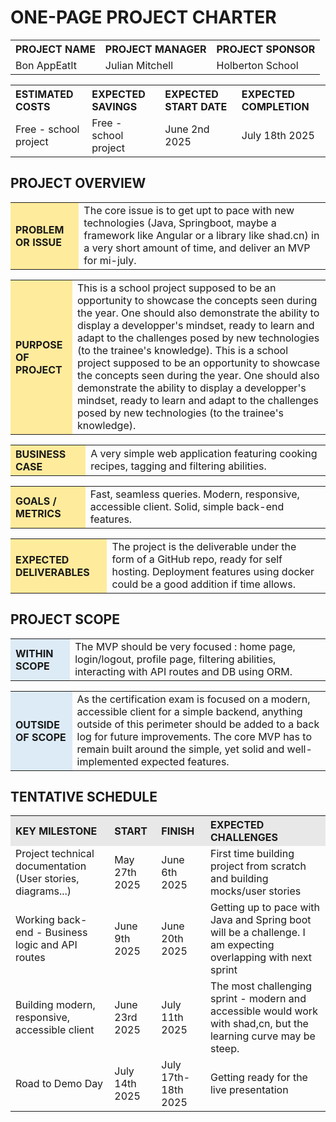 # ONE-PAGE PROJECT CHARTER

<table width="100%">
  <tr>
    <th align="left">PROJECT NAME</th>
    <th align="left">PROJECT MANAGER</th>
    <th align="left">PROJECT SPONSOR</th>
  </tr>
  <tr>
    <td>Bon AppEatIt</td>
    <td>Julian Mitchell</td>
    <td>Holberton School</td>
  </tr>
</table>

<table width="100%">
  <tr>
    <th align="left">ESTIMATED COSTS</th>
    <th align="left">EXPECTED SAVINGS</th>
    <th align="left">EXPECTED START DATE</th>
    <th align="left">EXPECTED COMPLETION</th>
  </tr>
  <tr>
    <td>Free - school project</td>
    <td>Free - school project</td>
    <td>June 2nd 2025</td>
    <td>July 18th 2025</td>
  </tr>
</table>

## PROJECT OVERVIEW

<table width="100%">
  <tr>
    <th align="left" bgcolor="#FFEB9C">PROBLEM OR ISSUE</th>
    <td>The core issue is to get upt to pace with new technologies (Java, Springboot, maybe a framework like Angular or a library like shad.cn) in a very short amount of time, and deliver an MVP for mi-july.</td>
  </tr>
</table>

<table width="100%">
  <tr>
    <th align="left" bgcolor="#FFEB9C">PURPOSE OF PROJECT</th>
    <td>This is a school project supposed to be an opportunity to showcase the concepts seen during the year. One should also demonstrate the ability to display a developper's mindset, ready to learn and adapt to the challenges posed by new technologies (to the trainee's knowledge). This is a school project supposed to be an opportunity to showcase the concepts seen during the year. One should also demonstrate the ability to display a developper's mindset, ready to learn and adapt to the challenges posed by new technologies (to the trainee's knowledge). </td>
  </tr>
</table>
<table width="100%">
  <tr>
    <th align="left" bgcolor="#FFEB9C">BUSINESS CASE</th>
    <td>A very simple web application featuring cooking recipes, tagging and filtering abilities.</td>
  </tr>
</table>

<table width="100%">
  <tr>
    <th align="left" bgcolor="#FFEB9C">GOALS / METRICS</th>
    <td>Fast, seamless queries. Modern, responsive, accessible client. Solid, simple back-end features.</td>
  </tr>
</table>

<table width="100%">
  <tr>
    <th align="left" bgcolor="#FFEB9C">EXPECTED DELIVERABLES</th>
    <td>The project is the deliverable under the form of a GitHub repo, ready for self hosting. Deployment features using docker could be a good addition if time allows.</td>
  </tr>
</table>

## PROJECT SCOPE

<table width="100%">
  <tr>
    <th align="left" bgcolor="#DDEBF7">WITHIN SCOPE</th>
    <td>The MVP should be very focused : home page, login/logout, profile page, filtering abilities, interacting with API routes and DB using ORM.</td>
  </tr>
</table>

<table width="100%">
  <tr>
    <th align="left" bgcolor="#DDEBF7">OUTSIDE OF SCOPE</th>
    <td>As the certification exam is focused on a modern, accessible client for a simple backend, anything outside of this perimeter should be added to a back log for future improvements. The core MVP has to remain built around the simple, yet solid and well-implemented expected features.</td>
  </tr>
</table>

## TENTATIVE SCHEDULE

<table width="100%">
  <tr>
    <th align="left" bgcolor="#E8E8E8">KEY MILESTONE</th>
    <th align="left" bgcolor="#E8E8E8">START</th>
    <th align="left" bgcolor="#E8E8E8">FINISH</th>
    <th align="left" bgcolor="#E8E8E8">EXPECTED CHALLENGES</th>
  </tr>
  <tr>
    <td>Project technical documentation (User stories, diagrams...)</td>
    <td>May 27th 2025</td>
    <td>June 6th 2025</td>
    <td>First time building project from scratch and building mocks/user stories</td>
  </tr>
  <tr>
    <td>Working back-end - Business logic and API routes</td>
    <td>June 9th 2025</td>
    <td>June 20th 2025</td>
    <td>Getting up to pace with Java and Spring boot will be a challenge. I am expecting overlapping with next sprint</td>
  </tr>
  <tr>
    <td>Building modern, responsive, accessible client</td>
    <td>June 23rd 2025</td>
    <td>July 11th 2025</td>
    <td>The most challenging sprint - modern and accessible would work with shad,cn, but the learning curve may be steep.</td>
  </tr>
  <tr>
    <td>Road to Demo Day</td>
    <td>July 14th 2025</td>
    <td>July 17th-18th 2025</td>
    <td>Getting ready for the live presentation</td>
  </tr>
</table>
